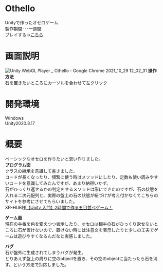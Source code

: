 # Othello
Unityで作ったオセロゲーム  
製作期間･･･一週間  
プレイする→[こちら](https://wataru199410.github.io/Othello/GameDate/)  

# 画面説明
![Unity WebGL Player _ Othello - Google Chrome 2021_10_29 12_02_31](https://user-images.githubusercontent.com/89332031/139368270-ba5154e1-3a90-4c53-9982-1d7d5c76bab3.png)
**操作方法**  
石を置きたいところにカーソルを合わせて左クリック  


# 開発環境
Windows  
Unity2020.3.17  

# 概要
ベーシックなオセロを作りたいと思い作りました。  
**プログラム面**  
クラスの継承を意識して書きました。  
コードが長くなったり、頻繁に使う時はメソッドにしたり、定数も使い読みやすいコードを意識してみたんですが、あまり納得いかず。  
石がひっくり返せるかの判定をするメソッドは形にできたのですが、石の状態を入れる二次元配列と、実際の盤上の石の状態が紐づけが考え付かなくてこちらのサイトを参考にさせてもらいました。  
XR-HUB様[【Unity 入門】2時間で作る五目並べゲーム！](https://xr-hub.com/archives/13899)  

**ゲーム面**  
現在の手番を色を変えつつ表示したり、オセロは相手の石がひっくり返せないところに石が置けないので、置けない時には注意文を表示したりと少しの工夫でゲームは遊びやすくなるんだなと実感しました。  

**バグ**  
石が盤外に生成されてしまうバグが発生。  
とりあえず盤上の周りに空のobjectを置き、その空のobjectに当たったら石を消す。という方法で対応しました。  




